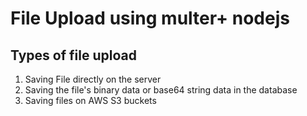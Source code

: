 # File Upload using multer+ nodejs

## Types of file upload

1. Saving File directly on the server
2. Saving the file's binary data or base64 string data in the database
3. Saving files on AWS S3 buckets
